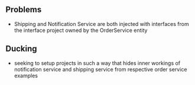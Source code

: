 ## Problems
- Shipping and Notification Service are both injected with interfaces from the interface project owned by the OrderService entity

## Ducking
- seeking to setup projects in such a way that hides inner workings of notification service and shipping service from respective order service examples